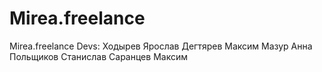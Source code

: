 # Mirea.freelance
Mirea.freelance
Devs:
   Ходырев Ярослав
Дегтярев Максим
Мазур Анна
Польщиков Станислав
Саранцев Максим
